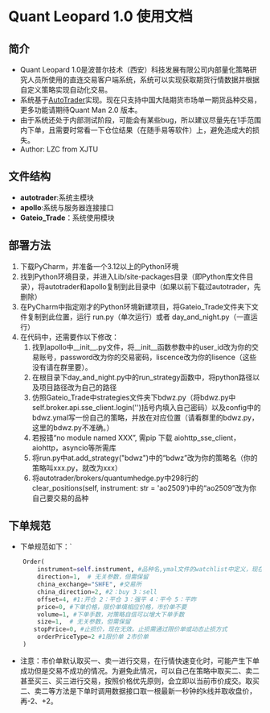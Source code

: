 # Quant Leopard 1.0 使用文档

## 简介
- Quant Leopard 1.0是波普尔技术（西安）科技发展有限公司内部量化策略研究人员所使用的直连交易客户端系统，系统可以实现获取期货行情数据并根据自定义策略实现自动化交易。
- 系统基于[AutoTrader](https://github.com/kieran-mackle/AutoTrader)实现。现在只支持中国大陆期货市场单一期货品种交易，更多功能请期待Quant Man 2.0 版本。
- 由于系统还处于内部测试阶段，可能会有某些bug，所以建议尽量先在1手范围内下单，且需要时常看一下仓位结果（在随手易等软件）上，避免造成大的损失。
- Author: LZC from XJTU

## 文件结构
- **autotrader**:系统主模块
- **apollo**:系统与服务器连接接口
- **Gateio_Trade**：系统使用模块

## 部署方法
1. 下载PyCharm，并准备一个3.12以上的Python环境
2. 找到Python环境目录，并进入Lib/site-packages目录（即Python库文件目录），将autotrader和apollo复制到此目录中（如果以前下载过autotrader，先删除）
3. 在PyCharm中指定刚才的Python环境新建项目，将Gateio_Trade文件夹下文件复制到此位置，运行 run.py（单次运行）或者 day_and_night.py（一直运行）
4. 在代码中，还需要作以下修改：
    1. 找到apollo中__init__.py文件，将__init__函数参数中的user_id改为你的交易账号，password改为你的交易密码，liscence改为你的lisence（这些没有请在群里要）。
    2. 在根目录下day_and_night.py中的run_strategy函数中，将python路径以及项目路径改为自己的路径
    3. 仿照Gateio_Trade中strategies文件夹下bdwz.py（将bdwz.py中self.broker.api.sse_client.login('')括号内填入自己密码）以及config中的bdwz.ymal写一份自己的策略，并放在对应位置（请看群里的bdwz.py，这里的bdwz.py不准确。）
    4. 若报错“no module named XXX”, 需pip 下载 aiohttp_sse_client，aiohttp，asyncio等所需库
    5. 将run.py中at.add_strategy("bdwz")中的“bdwz”改为你的策略名（你的策略叫xxx.py，就改为xxx）
    6. 将autotrader/brokers/quantumhedge.py中298行的clear_positions(self, instrument: str = 'ao2509')中的“ao2509”改为你自己要交易的品种

## 下单规范
- 下单规范如下：`
```python
    Order(
        instrument=self.instrument, #品种名,ymal文件的watchlist中定义，现在暂时先用rb2510  
        direction=1,  # 无关参数，但需保留
        china_exchange="SHFE", #交易所
        china_direction=2, #2：buy 3：sell
        offset=4, #1:开仓 2：平仓 3：强平 4：平今 5：平昨
        price=0, #下单价格，限价单填相应价格，市价单不要
        volume=1, #下单手数，对策略自信可以增大下单手数
        size=1,  # 无关参数，但需保留
       stopPrice=0, #止损价，现在无效。止损需通过限价单或动态止损方式
        orderPriceType=2 #1限价单 2市价单
    )
```
- 注意：市价单默认取买一、卖一进行交易，在行情快速变化时，可能产生下单成功但是交易不成功的情况。为避免此情况，可以自己在策略中取买二、卖二甚至买三、买三进行交易，按照价格优先原则，会立即以当前市价成交。取买二、卖二等方法是下单时调用数据接口取一根最新一秒钟的k线并取收盘价，再-2、+2。
